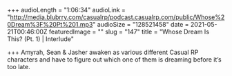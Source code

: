 +++
audioLength = "1:06:34"
audioLink = "http://media.blubrry.com/casualrp/podcast.casualrp.com/public/Whose%20Dream%3F%20Pt%201.mp3"
audioSize = "128521458"
date = 2021-05-21T00:46:00Z
featuredImage = ""
slug = "147"
title = "Whose Dream Is This? (Pt. 1) | Interlude"

+++
Amyrah, Sean & Jasher awaken as various different Casual RP characters and have to figure out which one of them is dreaming before it’s too late.